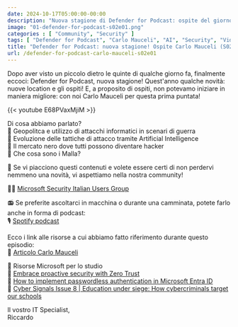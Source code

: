 ```yaml
---
date: 2024-10-17T05:00:00-00:00
description: "Nuova stagione di Defender for Podcast: ospite del giorno Carlo Mauceli."
image: "01-defender-for-podcast-s02e01.png"
categories : [ "Community", "Security" ]
tags: [ "Defender for Podcast", "Carlo Mauceli", "AI", "Security", "Video" ]
title: "Defender for Podcast: nuova stagione! Ospite Carlo Mauceli (S02E01)"
url: /defender-for-podcast-carlo-mauceli-s02e01
---
```

Dopo aver visto un piccolo dietro le quinte di qualche giorno fa, finalmente eccoci: Defender for Podcast, nuova stagione! Quest'anno qualche novità: nuove location e gli ospiti! E, a proposito di ospiti, non potevamo iniziare in maniera migliore: con noi Carlo Mauceli per questa prima puntata!

{{< youtube E68PVaxMjiM >}}

Di cosa abbiamo parlato?  
🎯 Geopolitca e utilizzo di attacchi informatici in scenari di guerra  
🎯 Evoluzione delle tattiche di attacco tramite Artificial Intelligence  
🎯 Il mercato nero dove tutti possono diventare hacker  
🎯 Che cosa sono i Malla?  

🚨 Se vi piacciono questi contenuti e volete essere certi di non perdervi nemmeno una novità, vi aspettiamo nella nostra community! 

🥷🏻 [Microsoft Security Italian Users Group](https://aka.ms/msiug )

📻 Se preferite ascoltarci in macchina o durante una camminata, potete farlo anche in forma di podcast:   
🎙️ [Spotify podcast](https://lnkd.in/dE6Q8zsK)

Ecco i link alle risorse a cui abbiamo fatto riferimento durante questo episodio:  
📌 [Articolo Carlo Mauceli](https://www.difesaonline.it/evidenza/cyber/il-mercato-nero-delle-intelligenze-artificiali-ecco-voi-i-malla)

📌 Risorse Microsoft per lo studio  
🔗 [Embrace proactive security with Zero Trust](https://www.microsoft.com/en-us/security/business/zero-trust?msockid=31effe77686e6d3c1858eb7269b36cd1)  
🔗 [How to implement passwordless authentication in Microsoft Entra ID](https://www.youtube.com/watch?v=R4JtziRu764)  
🔗 [​​Cyber Signals Issue 8 | Education under siege: How cybercriminals target our schools](https://www.microsoft.com/en-us/security/blog/?msockid=31effe77686e6d3c1858eb7269b36cd1)

Il vostro IT Specialist,  
Riccardo